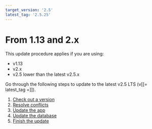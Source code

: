 ```yaml
---
target_version: '2.5'
latest_tag: '2.5.25'
---
```


# From 1.13 and 2.x

This update procedure applies if you are using:

- v1.13
- v2.x
- v2.5 lower than the latest v2.5.x

Go through the following steps to update to the latest v2.5 LTS (v[[= latest_tag =]]).

1. [Check out a version](update_app_to_2.5.md#1-check-out-a-version)
1. [Resolve conflicts](update_app_to_2.5.md#2-resolve-conflicts)
1. [Update the app](update_app_to_2.5.md#3-update-the-app)
1. [Update the database](update_db_to_2.5.md#4-update-the-database)
1. [Finish the update](update_db_to_2.5.md#5-finish-the-update)
